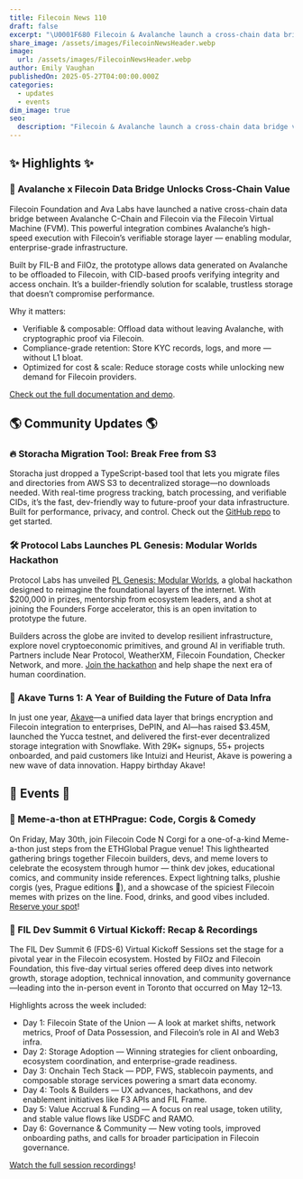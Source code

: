 ```yaml
---
title: Filecoin News 110
draft: false
excerpt: "\U0001F680 Filecoin & Avalanche launch a cross-chain data bridge via FVM—offload data with cryptographic proofs, lower costs, and unlock multi-chain scale."
share_image: /assets/images/FilecoinNewsHeader.webp
image:
  url: /assets/images/FilecoinNewsHeader.webp
author: Emily Vaughan
publishedOn: 2025-05-27T04:00:00.000Z
categories:
  - updates
  - events
dim_image: true
seo:
  description: "Filecoin & Avalanche launch a cross-chain data bridge via FVM—offload data with cryptographic proofs, lower costs, and unlock multi-chain scale."
---
```


## ✨ Highlights ✨

### 🚀 Avalanche x Filecoin Data Bridge Unlocks Cross-Chain Value

Filecoin Foundation and Ava Labs have launched a native cross-chain data bridge between Avalanche C-Chain and Filecoin via the Filecoin Virtual Machine (FVM). This powerful integration combines Avalanche’s high-speed execution with Filecoin’s verifiable storage layer — enabling modular, enterprise-grade infrastructure.

Built by FIL-B and FilOz, the prototype allows data generated on Avalanche to be offloaded to Filecoin, with CID-based proofs verifying integrity and access onchain. It’s a builder-friendly solution for scalable, trustless storage that doesn’t compromise performance.

Why it matters:

- Verifiable & composable: Offload data without leaving Avalanche, with cryptographic proof via Filecoin.
- Compliance-grade retention: Store KYC records, logs, and more — without L1 bloat.
- Optimized for cost & scale: Reduce storage costs while unlocking new demand for Filecoin providers.

[Check out the full documentation and demo](https://github.com/FIL-Builders/dataBridgeDemo). 

## 🌎 Community Updates 🌎

### 🔥 Storacha Migration Tool: Break Free from S3

Storacha just dropped a TypeScript-based tool that lets you migrate files and directories from AWS S3 to decentralized storage—no downloads needed. With real-time progress tracking, batch processing, and verifiable CIDs, it’s the fast, dev-friendly way to future-proof your data infrastructure. Built for performance, privacy, and control. Check out the [GitHub repo](https://github.com/HarshS1611/storacha-migration-tool) to get started. 

### 🛠️ Protocol Labs Launches PL Genesis: Modular Worlds Hackathon

Protocol Labs has unveiled [PL Genesis: Modular Worlds](https://www.plgenesis.com/), a global hackathon designed to reimagine the foundational layers of the internet. With $200,000 in prizes, mentorship from ecosystem leaders, and a shot at joining the Founders Forge accelerator, this is an open invitation to prototype the future.

Builders across the globe are invited to develop resilient infrastructure, explore novel cryptoeconomic primitives, and ground AI in verifiable truth. Partners include Near Protocol, WeatherXM, Filecoin Foundation, Checker Network, and more. [Join the hackathon](https://www.plgenesis.com/) and help shape the next era of human coordination.

### 🎉 Akave Turns 1: A Year of Building the Future of Data Infra

In just one year, [Akave](http://akave.ai)—a unified data layer that brings encryption and Filecoin integration to enterprises, DePIN, and AI—has raised $3.45M, launched the Yucca testnet, and delivered the first-ever decentralized storage integration with Snowflake. With 29K+ signups, 55+ projects onboarded, and paid customers like Intuizi and Heurist, Akave is powering a new wave of data innovation. Happy birthday Akave!

## 🎉 Events 🎉

### 🐶 Meme-a-thon at ETHPrague: Code, Corgis & Comedy

On Friday, May 30th, join Filecoin Code N Corgi for a one-of-a-kind Meme-a-thon just steps from the ETHGlobal Prague venue! This lighthearted gathering brings together Filecoin builders, devs, and meme lovers to celebrate the ecosystem through humor — think dev jokes, educational comics, and community inside references. Expect lightning talks, plushie corgis (yes, Prague editions 🧸), and a showcase of the spiciest Filecoin memes with prizes on the line. Food, drinks, and good vibes included. [Reserve your spot](https://lu.ma/vyqhbucj)! 

### 📡 FIL Dev Summit 6 Virtual Kickoff: Recap & Recordings

The FIL Dev Summit 6 (FDS-6) Virtual Kickoff Sessions set the stage for a pivotal year in the Filecoin ecosystem. Hosted by FilOz and Filecoin Foundation, this five-day virtual series offered deep dives into network growth, storage adoption, technical innovation, and community governance—leading into the in-person event in Toronto that occurred on May 12–13.

Highlights across the week included:

- Day 1: Filecoin State of the Union — A look at market shifts, network metrics, Proof of Data Possession, and Filecoin’s role in AI and Web3 infra.
- Day 2: Storage Adoption — Winning strategies for client onboarding, ecosystem coordination, and enterprise-grade readiness.
- Day 3: Onchain Tech Stack — PDP, FWS, stablecoin payments, and composable storage services powering a smart data economy.
- Day 4: Tools & Builders — UX advances, hackathons, and dev enablement initiatives like F3 APIs and FIL Frame.
- Day 5: Value Accrual & Funding — A focus on real usage, token utility, and stable value flows like USDFC and RAMO.
- Day 6: Governance & Community — New voting tools, improved onboarding paths, and calls for broader participation in Filecoin governance.

[Watch the full session recordings](https://www.youtube.com/@FilecoinProject/playlists)!
